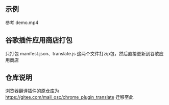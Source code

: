 ## 示例
参考 demo.mp4


## 谷歌插件应用商店打包
只打包 manifest.json、translate.js 这两个文件打zip包，然后直接更新到谷歌应用商店

## 仓库说明
浏览器翻译插件的原仓库为 https://gitee.com/mail_osc/chrome_plugin_translate  迁移至此 